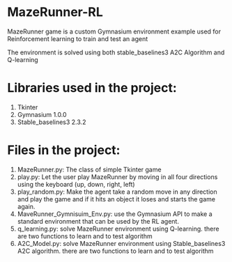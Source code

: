 # MazeRunner-RL

MazeRunner game is a custom Gymnasium environment example used for Reinforcement learning to train and test an agent 

The environment is solved using both stable_baselines3 A2C Algorithm and Q-learning 


# Libraries used in the project:
1. Tkinter
2. Gymnasium 1.0.0
3. Stable_baselines3 2.3.2


# Files in the project:
1. MazeRunner.py: The class of simple Tkinter game
2. play.py: Let the user play MazeRunner by moving in all four directions using the keyboard (up, down, right, left)
3. play_random.py: Make the agent take a random move in any direction and play the game and if it hits an object it loses and starts the game again.
4. MaveRunner_Gymnisuim_Env.py: use the Gymnasium API to make a standard environment that can be used by the RL agent.
5. q_learning.py: solve MazeRunner environment using Q-learning. there are two functions to learn and to test algorithm
6. A2C_Model.py: solve MazeRunner environment using Stable_baselines3 A2C algorithm. there are two functions to learn and to test algorithm
